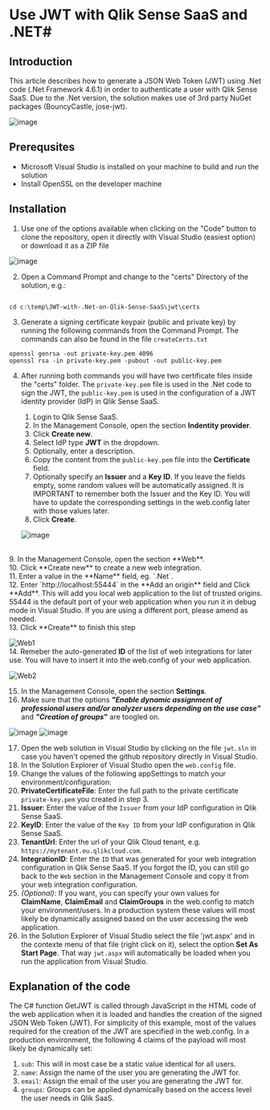 # Use JWT with Qlik Sense SaaS and .NET#

## Introduction ##
This article describes how to generate a JSON Web Token (JWT) using .Net code (.Net Framework 4.6.1) in order to authenticate a user with Qlik Sense SaaS. 
Due to the .Net version, the solution makes use of 3rd party NuGet packages (BouncyCastle, jose-jwt).

![image](https://user-images.githubusercontent.com/72072893/185344360-09e1376a-651e-45a4-90bc-23f79b7623cc.png)



## Prerequsites ##
* Microsoft Visual Studio is installed on your machine to build and run the solution
* Install OpenSSL on the developer machine

## Installation ##

1. Use one of the options available when clicking on the "Code" button to clone the repository, open it directly with Visual Studio (easiest option) or download it as a ZIP file <br>

![image](https://user-images.githubusercontent.com/72072893/185239567-e80887b7-69ae-4be0-8101-0426c035c776.png)

2. Open a Command Prompt and change to the "certs" Directory of the solution, e.g.:

```

cd c:\temp\JWT-with-.Net-on-Qlik-Sense-SaaS\jwt\certs

```

3. Generate a signing certificate keypair (public and private key) by running the following commands from the Command Prompt. The commands can also be found in the file `createCerts.txt`

```
openssl genrsa -out private-key.pem 4096
openssl rsa -in private-key.pem -pubout -out public-key.pem

```

4. After running both commands you will have two certificate files inside the "certs" folder. The `private-key.pem` file is used in the .Net code to sign the JWT, the   `public-key.pem` is used in the configuration of a JWT identity provider (IdP) in Qlik Sense SaaS.

   1. Login to Qlik Sense SaaS.
   2. In the Management Console, open the section **Indentity provider**.
   3. Click **Create new**.
   4. Select IdP type **JWT** in the dropdown.
   5. Optionally, enter a description.
   6. Copy the content from the `public-key.pem` file into the **Certificate** field.
   7. Optionally specify an **Issuer** and a **Key ID**. If you leave the fields empty, some random values will be automatically assigned. It is IMPORTANT to remember both the Issuer and the Key ID. You will have to update the corresponding settings in the web.config later with those values later.
   8. Click **Create**. <br>

   ![image](https://user-images.githubusercontent.com/6170297/169548503-30d14e7f-a1fa-4dc4-a70b-081ccdc0fa8f.png)
<br>
   9. In the Management Console, open the section **Web**.<br>
   10. Click **Create new** to create a new web integration.<br>
   11. Enter a value in the **Name** field, eg. `.Net`.<br>
   12. Enter `http://localhost:55444` in the **Add an origin** field and Click **Add**. This will add you local web application to the list of trusted origins. 55444 is the default port of your web application when you run it in debug mode in Visual Studio. If you are using a different port, please amend as needed.<br>
   13. Click **Create** to finish this step <br>
   

  ![Web1](https://user-images.githubusercontent.com/6170297/171605462-16c3d750-9908-4173-abd4-7a2fbfddb5de.GIF)
<br>
   14. Remeber the auto-generated **ID** of the list of web integrations for later use. You will have to insert it into the web.config of your web application. <br>

![Web2](https://user-images.githubusercontent.com/6170297/171605631-9f4b9a1b-d1d1-47fc-8369-b35c80bd9a95.GIF) <br>

   15. In the Management Console, open the section **Settings**.
   16. Make sure that the options **_"Enable dynamic assignment of professional users and/or analyzer users depending on the use case"_** and **_"Creation of groups_"**  are toogled on.

   ![image](https://user-images.githubusercontent.com/6170297/169549600-d4337cc6-966d-48e4-9a3d-94f799903eb0.png) ![image](https://user-images.githubusercontent.com/6170297/169549817-d530945d-92fa-4b53-b929-65e207d7f6e2.png)

17. Open the web solution in Visual Studio by clicking on the file `jwt.sln` in case you haven't opened the github repository directly in Visual Studio.
19. In the Solution Explorer of Visual Studio open the `web.config` file.
20. Change the values of the following appSettings to match your environment/configuration: 
   1. **PrivateCertificateFile**: Enter the full path to the private certificate `private-key.pem` you created in step 3.
   2. **Issuer**: Enter the value of the `Issuer` from your IdP configuration in Qlik Sense SaaS.
   3. **KeyID**: Enter the value of the `Key ID` from your IdP configuration in Qlik Sense SaaS.
   4. **TenantUrl**: Enter the url of your Qlik Cloud tenant, e.g. `https://mytenant.eu.qlikcloud.com`.
   5. **IntegrationID**: Enter the `ID` that was generated for your web integration configuration in Qlik Sense SaaS. If you forgot the ID, you can still go back to the `Web` section in the Management Console and copy it from your web integration configuration.
   6. _(Optional)_: If you want, you can specify your own values for **ClaimName**, **ClaimEmail** and **ClaimGroups** in the web.config to match your environment/users. In a production system these values will most likely be dynamically assigned based on the user accessing the web application.
21. In the Solution Explorer of Visual Studio select the file 'jwt.aspx' and in the contexte menu of that file (right click on it), select the option **Set As Start Page**. That way `jwt.aspx` will automatically be loaded when you run the application from Visual Studio.

## Explanation of the code ##
The C# function GetJWT is called through JavaScript in the HTML code of the web application when it is loaded and handles the creation of the signed JSON Web Token (JWT). For simplicity of this example, most of the values required for the creation of the JWT are specified in the web.config. In a production environment, the following 4 claims of the payload will most likely be dynamically set:<br>
1. `sub`: This will in most case be a static value identical for all users.
2. `name`: Assign the name of the user you are generating the JWT for.
3. `email`: Assign the email of the user you are generating the JWT for.
4. `groups`: Groups can be applied dynamically based on the access level the user needs in Qlik SaaS.
